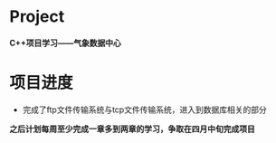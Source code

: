 # Project
**C++项目学习——气象数据中心**
# 项目进度
- 完成了ftp文件传输系统与tcp文件传输系统，进入到数据库相关的部分

**之后计划每周至少完成一章多到两章的学习，争取在四月中旬完成项目**
